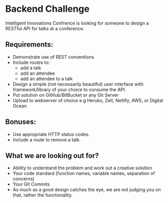 # Backend Challenge

Intelligent Innovations Confrence is looking for someone to design a RESTful API for talks at a conference.

## Requirements:

- Demonstrate use of REST conventions  
- Include routes to:  
	- add a talk  
	- add an attendee  
	- add an attendee to a talk
- Design a simple (not necessarily beautiful) user interface with framework/library of your choice to consume the API.
- Put solution on GitHub/BitBucket or any Git Server  
- Upload to webserver of choice e.g Heruko, Zeit, Netlify, AWS, or Digital Ocean 

## Bonuses:

- Use appropriate HTTP status codes.  
- Include a route to remove a talk. 

## What we are looking out for?

- Ability to understand the problem and work out a creative solution 
- Your code standard (function names, variable names, separation of concerns)
- Your Git Commits
- As much as a good design catches the eye, we are not judging you on that, rather the functionality.